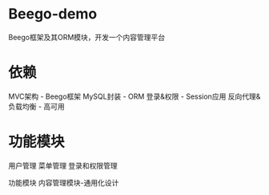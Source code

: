 # Beego-demo
Beego框架及其ORM模块，开发一个内容管理平台
# 依赖
MVC架构 - Beego框架
MySQL封装 - ORM
登录&权限 - Session应用
反向代理&负载均衡 - 高可用

# 功能模块
用户管理
菜单管理
登录和权限管理

功能模块
内容管理模块-通用化设计